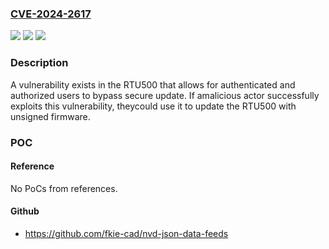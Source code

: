 ### [CVE-2024-2617](https://cve.mitre.org/cgi-bin/cvename.cgi?name=CVE-2024-2617)
![](https://img.shields.io/static/v1?label=Product&message=RTU500%20series%20CMU%20firmware&color=blue)
![](https://img.shields.io/static/v1?label=Version&message=13.2.1%3C%3D%2013.2.7%20&color=brighgreen)
![](https://img.shields.io/static/v1?label=Vulnerability&message=n%2Fa&color=brighgreen)

### Description

A vulnerability exists in the RTU500 that allows for authenticated and authorized users to bypass secure update. If amalicious actor successfully exploits this vulnerability, theycould use it to update the RTU500 with unsigned firmware.

### POC

#### Reference
No PoCs from references.

#### Github
- https://github.com/fkie-cad/nvd-json-data-feeds

